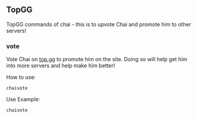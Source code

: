 ## TopGG
TopGG commands of chai - this is to upvote Chai and promote him to other servers!

### **vote**
Vote Chai on [top.gg](https://top.gg/bot/728115804826239017) to promote him on the site. Doing so will help get him into more servers and help make him better!

How to use:
```
chaivote
```

Use Example:
```
chaivote
```